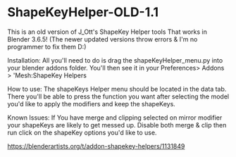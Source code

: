 # ShapeKeyHelper-OLD-1.1
This is an old version of J_Ott's ShapeKey Helper tools That works in Blender 3.6.5!
(The newer updated versions throw errors & I'm no programmer to fix them D:)

Installation: All you'll need to do is drag the shapeKeyHelper_menu.py into your blender addons folder. 
You'll then see it in your Preferences> Addons > 'Mesh:ShapeKey Helpers

How to use: The shapeKeys Helper menu should be located in the data tab. There you'll be able to press the function you
want after selecting the model you'd like to apply the modifiers and keep the shapeKeys. 

Known Issues: If You have merge and clipping selected on mirror modifier your shapeKeys are likely to get messed up. 
Disable both merge & clip then run click on the shapeKey options you'd like to use. 

https://blenderartists.org/t/addon-shapekey-helpers/1131849

